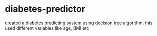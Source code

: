# diabetes-predictor
created a diabetes predicting system using decision tree algorithm, this used different variables like age, BMI etc
